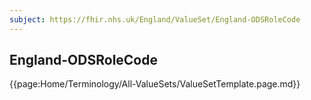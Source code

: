 ```yaml
---
subject: https://fhir.nhs.uk/England/ValueSet/England-ODSRoleCode
---
```

## England-ODSRoleCode

{{page:Home/Terminology/All-ValueSets/ValueSetTemplate.page.md}}
